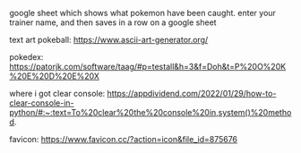 google sheet which shows what pokemon have been caught. enter your trainer name, and then saves in a row on a google sheet

text art pokeball:
https://www.ascii-art-generator.org/

pokedex:
https://patorjk.com/software/taag/#p=testall&h=3&f=Doh&t=P%20O%20K%20E%20D%20E%20X

where i got clear console:
https://appdividend.com/2022/01/29/how-to-clear-console-in-python/#:~:text=To%20clear%20the%20console%20in,system()%20method.



favicon: https://www.favicon.cc/?action=icon&file_id=875676